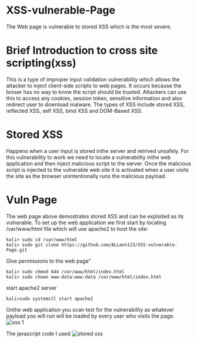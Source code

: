 # XSS-vulnerable-Page
The Web page is vulnerable to stored XSS which is the most severe.

# Brief Introduction to cross site scripting(xss)
This is a type of improper input validation vulnerability which allows the attacker to inject client-side scripts to web pages. It occurs because the broser has no way to know the script should be trusted. Attackers can use this to access any cookies, session token, sensitive information and also redirect user to download malware.
The types of XSS include stored XSS, reflected XSS, self XSS, bind XSS and DOM-Based XSS.

# Stored XSS
Happens when a user input is stored inthe server and retrived unsafely. For this vulnerability to work we need to locate a vulnerability inthe web application and then inject malicious script to the server. Once the malicious script is injected to the vulnerable web site it is activated when a user visits the site as the browser unintentionally runs the malicious payload.

# Vuln Page
The web page above demostrates stored XSS and can be exploited as its vulnerable.
To set up the web application we first start by locating /var/www/html file which will use apache2 to host the site:

    kali> sudo cd /var/www/html
    kali> sudo git clone https://github.com/ALLann123/XSS-vulnerable-Page.git

Give permissions to the web page"
    
    kali> sudo chmod 644 /var/www/html/index.html
    kali> sudo chown www-data:www-data /var/www/html/index.html
start apache2 server

    kali>sudo systemctl start apache2

Onthe web application you scan test for the vulnerability as whatever payload you will run will be loaded by every user who visits the page.
![xss 1](https://github.com/user-attachments/assets/22e29e8e-3ee1-4d9a-8c61-e57427572315)

The javascript code I used <script>prompt()</script>
![stored xss](https://github.com/user-attachments/assets/717b5b98-c47e-4c9d-b038-9f91420af172)


    
